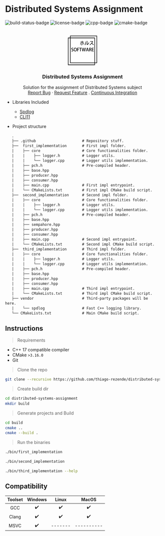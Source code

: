# Distributed Systems Assignment
![build-status-badge] ![license-badge] ![cpp-badge] ![cmake-badge]
<!-- PROJECT LOGO -->
<br />
<div align="center">
  <a href="https://github.com/thiago-rezende/distributed-systems-assignment">
    <img src=".github/logo.png" alt="Logo" width="100" height="100">
  </a>

  <h3 align="center">Distributed Systems Assignment</h3>
  <p align="center">
    Solution for the assignment of Distributed Systems subject
    <br />
    <a href="https://github.com/thiago-rezende/distributed-systems-assignment/issues">Report Bug</a>
    ·
    <a href="https://github.com/thiago-rezende/distributed-systems-assignment/issues">Request Feature</a>
    .
    <a href="https://github.com/thiago-rezende/distributed-systems-assignment/actions">Continuous Integration</a>
  </p>
</div>

 - Libraries Included
    - [Spdlog][spdlog-url]
    - [CLI11][cli11-url]

 - Project structure
 ```
    .
    ├── .github                     # Repository stuff.
    ├──  first_implementation       # First impl folder.
    |    ├── core                   # Core functionalities folder.
    |    |    ├── logger.h          # Logger utils.
    |    |    └── logger.cpp        # Logger utils implementation.
    |    ├── pch.h                  # Pre-compiled header.
    |    ├── base.hpp
    |    ├── producer.hpp
    |    ├── consumer.hpp
    |    ├── main.cpp               # First impl entrypoint.
    |    └── CMakeLists.txt         # First impl CMake build script.
    ├──  second_implementation      # Second impl folder.
    |    ├── core                   # Core functionalities folder.
    |    |    ├── logger.h          # Logger utils.
    |    |    └── logger.cpp        # Logger utils implementation.
    |    ├── pch.h                  # Pre-compiled header.
    |    ├── base.hpp
    |    ├── sempahore.hpp
    |    ├── producer.hpp
    |    ├── consumer.hpp
    |    ├── main.cpp               # Second impl entrypoint.
    |    └── CMakeLists.txt         # Second impl CMake build script.
    ├──  third_implementation       # Third impl folder.
    |    ├── core                   # Core functionalities folder.
    |    |    ├── logger.h          # Logger utils.
    |    |    └── logger.cpp        # Logger utils implementation.
    |    ├── pch.h                  # Pre-compiled header.
    |    ├── base.hpp
    |    ├── producer.hpp
    |    ├── consumer.hpp
    |    ├── main.cpp               # Third impl entrypoint.
    |    └── CMakeLists.txt         # Third impl CMake build script.
    ├── vendor                      # Third-party packages will be here.
    |    └── spdlog                 # Fast C++ logging library.
    └── CMakeLists.txt              # Main CMake build script.
```

## Instructions
> Requirements
 - C++ 17 compatible compiler
 - CMake `>3.16.0`
 - Git

> Clone the repo
```sh
git clone --recursive https://github.com/thiago-rezende/distributed-systems-assignment
```

> Create build dir
```sh
cd distributed-systems-assignment
mkdir build
```

> Generate projects and Build
```sh
cd build
cmake ..
cmake --build .
```

> Run the binaries
```sh
./bin/first_implementation
```
```sh
./bin/second_implementation
```
```sh
./bin/third_implementation --help
```

 ## Compatibility

 | Toolset | Windows |  Linux  |   MacOS    |
 | :-----: | :-----: | :-----: | :--------: |
 |   GCC   |    ✔️    |    ✔️    |    ✔️    |
 |  Clang   |    ✔️    |    ✔️    |    ✔️    |
 |  MSVC   |    ✔️    | ------- | ---------- |

<!-- Links -->
[cmake-url]: https://cmake.org/
[spdlog-url]: https://github.com/gabime/spdlog
[cli11-url]: https://github.com/CLIUtils/CLI11

<!-- Badges -->
[build-status-badge]: https://github.com/thiago-rezende/distributed-systems-assignment/workflows/build/badge.svg
[license-badge]: https://img.shields.io/badge/license-MIT-blue.svg?style=flat-square
[cmake-badge]: https://img.shields.io/badge/CMake-3.16.0-blueviolet.svg?style=flat-square
[cpp-badge]: https://img.shields.io/badge/C++-17-orange.svg?style=flat-square
